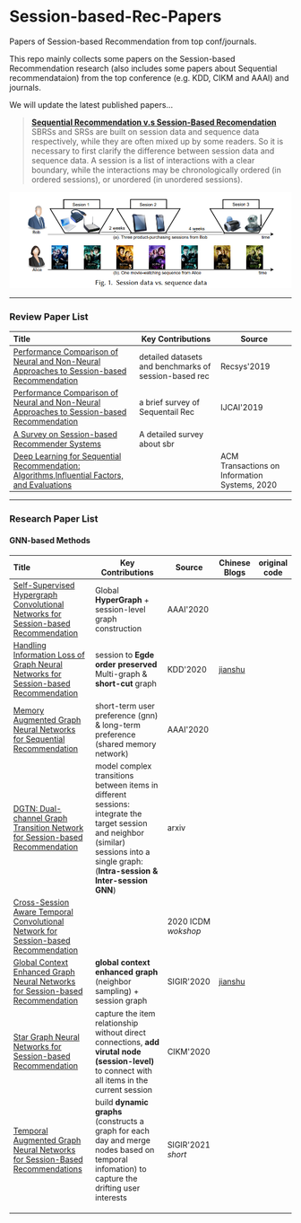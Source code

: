 # Session-based-Rec-Papers
Papers of Session-based Recommendation from top conf/journals.

 This repo mainly collects some papers on the Session-based Recommendation research (also includes some papers about Sequential recommendataion) from the top conference (e.g. KDD, CIKM and AAAI) and journals.

 We will update the latest published papers... 


> [**Sequential Recommendation v.s Session-Based Recomendation**](https://arxiv.org/abs/1902.04864)
SBRSs and SRSs are built on session data and sequence data respectively, while they are often
mixed up by some readers. So it is necessary to first clarify the difference between session data and sequence data. A session is a list of interactions with a clear boundary, while the interactions may be chronologically ordered (in ordered sessions), or unordered (in unordered sessions).

![avatar](./survey/survey.png)

-----


  ### Review Paper List
|  Title  |   Key Contributions    |  Source  |
| :----  |   ----  | ----  |
| [Performance Comparison of Neural and Non-Neural Approaches to Session-based Recommendation](http://citeseerx.ist.psu.edu/viewdoc/download?doi=10.1.1.473.9437&rep=rep1&type=pdf) | detailed datasets and benchmarks of session-based rec | Recsys'2019 |
| [Performance Comparison of Neural and Non-Neural Approaches to Session-based Recommendation](/survey/Sequential%20Recommender%20Systems-%20Challenges,%20Progress%20and%20Prospects.pdf)| a brief survey of Sequentail Rec| IJCAI'2019 |
|[A Survey on Session-based Recommender Systems](https://arxiv.org/abs/1902.04864)| A detailed survey about sbr | | 
|[Deep Learning for Sequential Recommendation: Algorithms,Influential Factors, and Evaluations](./survey/surveypdf.pdf)| | ACM Transactions on Information Systems, 2020| 
-----

### Research Paper List

#### GNN-based Methods

|  Title     |   Key Contributions    |  Source  | Chinese Blogs| original code |
|  :----  |  ----  | ----  | ---- | ---- |
| [Self-Supervised Hypergraph Convolutional Networks for Session-based Recommendation](https://arxiv.org/pdf/2012.06852.pdf)|  Global **HyperGraph**  + session-level graph construction | AAAI'2020| ||
|[Handling Information Loss of Graph Neural Networks for Session-based Recommendation](http://www.cse.ust.hk/~raywong/paper/kdd20-informationLoss-GNN.pdf)| session to **Egde order preserved** Multi-graph & **short-cut** graph | KDD'2020| [jianshu](https://www.jianshu.com/p/674fbc3f548a) ||
|[Memory Augmented Graph Neural Networks for Sequential Recommendation](https://ojs.aaai.org/index.php/AAAI/article/download/5945/5801)| short-term user preference (gnn) & long-term preference (shared memory network)    |AAAI'2020| ||
|[DGTN: Dual-channel Graph Transition Network for Session-based Recommendation](https://arxiv.org/pdf/2009.10002.pdf) | model complex transitions between items in different sessions: integrate the target session and  neighbor (similar) sessions into a single graph: (**Intra-session  & Inter-session GNN**) | arxiv |||
|[Cross-Session Aware Temporal Convolutional Network for Session-based Recommendation](GNN-based/Cross-Session%20Aware%20Temporal%20Convolutional%20Network%20for%20Session-based%20Recommendation.pdf)| | 2020 ICDM *wokshop* | ||
|[Global Context Enhanced Graph Neural Networks for Session-based Recommendation](https://arxiv.org/pdf/2106.05081.pdf)| **global context enhanced graph** (neighbor sampling) + session graph | SIGIR'2020| [jianshu](https://www.jianshu.com/p/f843ac348a37) ||
|[Star Graph Neural Networks for Session-based Recommendation](GNN-based/StarGNN.pdf)| capture the item relationship without direct connections, **add virutal node (session-level)** to connect with all items in the current session  |CIKM'2020|||
| [Temporal Augmented Graph Neural Networks for Session-Based Recommendations](https://www4.comp.polyu.edu.hk/~xiaohuang/docs/Huachi_sigir2021.pdf)| build **dynamic graphs** (constructs a graph for each day and merge nodes based on temporal infomation) to capture the drifting user interests| SIGIR'2021 *short*|||
| | | |||
| | | |||
| | | |||
